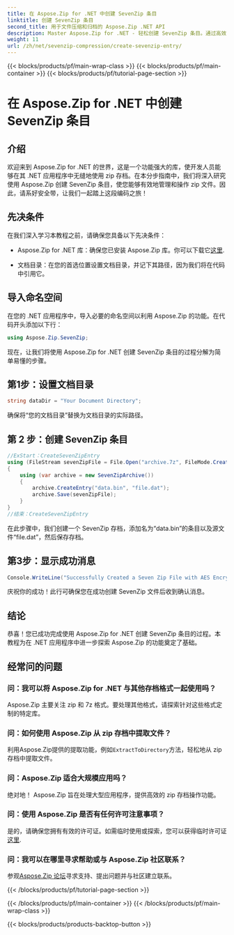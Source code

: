 ```yaml
---
title: 在 Aspose.Zip for .NET 中创建 SevenZip 条目
linktitle: 创建 SevenZip 条目
second_title: 用于文件压缩和归档的 Aspose.Zip .NET API
description: Master Aspose.Zip for .NET - 轻松创建 SevenZip 条目。通过高效的 zip 存档操作增强您的 .NET 应用程序。
weight: 11
url: /zh/net/sevenzip-compression/create-sevenzip-entry/
---
```


{{< blocks/products/pf/main-wrap-class >}}
{{< blocks/products/pf/main-container >}}
{{< blocks/products/pf/tutorial-page-section >}}

# 在 Aspose.Zip for .NET 中创建 SevenZip 条目


## 介绍

欢迎来到 Aspose.Zip for .NET 的世界，这是一个功能强大的库，使开发人员能够在其 .NET 应用程序中无缝地使用 zip 存档。在本分步指南中，我们将深入研究使用 Aspose.Zip 创建 SevenZip 条目，使您能够有效地管理和操作 zip 文件。因此，请系好安全带，让我们一起踏上这段编码之旅！

## 先决条件

在我们深入学习本教程之前，请确保您具备以下先决条件：

-  Aspose.Zip for .NET 库：确保您已安装 Aspose.Zip 库。你可以下载它[这里](https://releases.aspose.com/zip/net/).

- 文档目录：在您的首选位置设置文档目录，并记下其路径，因为我们将在代码中引用它。

## 导入命名空间

在您的 .NET 应用程序中，导入必要的命名空间以利用 Aspose.Zip 的功能。在代码开头添加以下行：

```csharp
using Aspose.Zip.SevenZip;
```

现在，让我们将使用 Aspose.Zip for .NET 创建 SevenZip 条目的过程分解为简单易懂的步骤。

## 第1步：设置文档目录

```csharp
string dataDir = "Your Document Directory";
```

确保将“您的文档目录”替换为文档目录的实际路径。

## 第 2 步：创建 SevenZip 条目

```csharp
//ExStart：CreateSevenZipEntry
using (FileStream sevenZipFile = File.Open("archive.7z", FileMode.Create))
{
    using (var archive = new SevenZipArchive())
    {
        archive.CreateEntry("data.bin", "file.dat");
        archive.Save(sevenZipFile);
    }
}
//结束：CreateSevenZipEntry
```

在此步骤中，我们创建一个 SevenZip 存档，添加名为“data.bin”的条目以及源文件“file.dat”，然后保存存档。

## 第3步：显示成功消息

```csharp
Console.WriteLine("Successfully Created a Seven Zip File with AES Encryption Settings");
```

庆祝你的成功！此行可确保您在成功创建 SevenZip 文件后收到确认消息。

## 结论

恭喜！您已成功完成使用 Aspose.Zip for .NET 创建 SevenZip 条目的过程。本教程为在 .NET 应用程序中进一步探索 Aspose.Zip 的功能奠定了基础。

## 经常问的问题

### 问：我可以将 Aspose.Zip for .NET 与其他存档格式一起使用吗？
Aspose.Zip 主要关注 zip 和 7z 格式。要处理其他格式，请探索针对这些格式定制的特定库。

### 问：如何使用 Aspose.Zip 从 zip 存档中提取文件？
利用Aspose.Zip提供的提取功能，例如`ExtractToDirectory`方法，轻松地从 zip 存档中提取文件。

### 问：Aspose.Zip 适合大规模应用吗？
绝对地！ Aspose.Zip 旨在处理大型应用程序，提供高效的 zip 存档操作功能。

### 问：使用 Aspose.Zip 是否有任何许可注意事项？
是的，请确保您拥有有效的许可证。如需临时使用或探索，您可以获得临时许可证[这里](https://purchase.aspose.com/temporary-license/).

### 问：我可以在哪里寻求帮助或与 Aspose.Zip 社区联系？
参观[Aspose.Zip 论坛](https://forum.aspose.com/c/zip/37)寻求支持、提出问题并与社区建立联系。

{{< /blocks/products/pf/tutorial-page-section >}}

{{< /blocks/products/pf/main-container >}}
{{< /blocks/products/pf/main-wrap-class >}}

{{< blocks/products/products-backtop-button >}}

